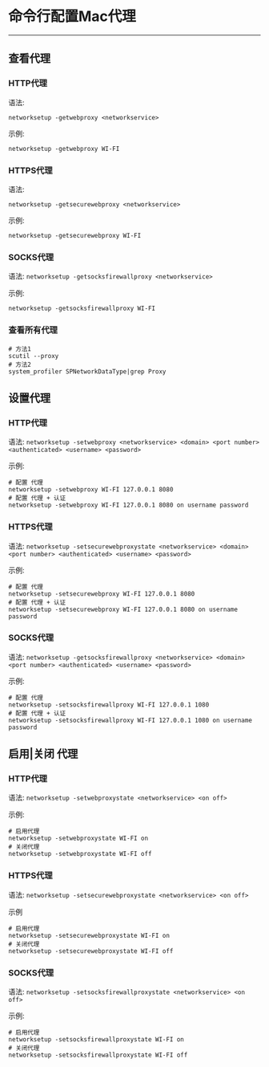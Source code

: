 # 命令行配置Mac代理

---

## 查看代理

### HTTP代理

语法:

`networksetup -getwebproxy <networkservice>`

示例:

```
networksetup -getwebproxy WI-FI
```

### HTTPS代理

语法:

 `networksetup -getsecurewebproxy <networkservice>`

示例:

```
networksetup -getsecurewebproxy WI-FI
```

### SOCKS代理

语法: `networksetup -getsocksfirewallproxy <networkservice>`

示例:

```
networksetup -getsocksfirewallproxy WI-FI
```

### 查看所有代理

```
# 方法1
scutil --proxy
# 方法2
system_profiler SPNetworkDataType|grep Proxy
```

## 设置代理

### HTTP代理

语法: `networksetup -setwebproxy <networkservice> <domain> <port number> <authenticated> <username> <password>`

示例:

```
# 配置 代理
networksetup -setwebproxy WI-FI 127.0.0.1 8080
# 配置 代理 + 认证
networksetup -setwebproxy WI-FI 127.0.0.1 8080 on username password
```

### HTTPS代理

语法: `networksetup -setsecurewebproxystate <networkservice> <domain> <port number> <authenticated> <username> <password>`

示例: 

```
# 配置 代理
networksetup -setsecurewebproxy WI-FI 127.0.0.1 8080
# 配置 代理 + 认证
networksetup -setsecurewebproxy WI-FI 127.0.0.1 8080 on username password
```

### SOCKS代理

语法: `networksetup -getsocksfirewallproxy <networkservice> <domain> <port number> <authenticated> <username> <password>`

示例:

```
# 配置 代理
networksetup -setsocksfirewallproxy WI-FI 127.0.0.1 1080
# 配置 代理 + 认证 
networksetup -setsocksfirewallproxy WI-FI 127.0.0.1 1080 on username password
```

## 启用|关闭 代理

### HTTP代理

语法: `networksetup -setwebproxystate <networkservice> <on off>`

示例:

```
# 启用代理
networksetup -setwebproxystate WI-FI on
# 关闭代理
networksetup -setwebproxystate WI-FI off
```

### HTTPS代理

语法: `networksetup -setsecurewebproxystate <networkservice> <on off>`

示例

```
# 启用代理
networksetup -setsecurewebproxystate WI-FI on
# 关闭代理
networksetup -setsecurewebproxystate WI-FI off
```

### SOCKS代理

语法: `networksetup -setsocksfirewallproxystate <networkservice> <on off>`

示例: 

```
# 启用代理
networksetup -setsocksfirewallproxystate WI-FI on
# 关闭代理
networksetup -setsocksfirewallproxystate WI-FI off
```